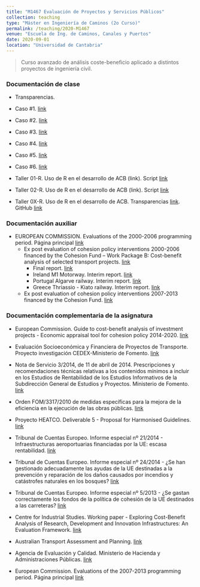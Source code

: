 ```yaml
---
title: "M1467 Evaluación de Proyectos y Servicios Públicos"
collection: teaching
type: "Máster en Ingeniería de Caminos (2o Curso)"
permalink: /teaching/2020-M1467
venue: "Escuela de Ing. de Caminos, Canales y Puertos"
date: 2020-09-01
location: "Universidad de Cantabria"
---
```


> Curso avanzado de análisis coste-beneficio aplicado a distintos proyectos de ingeniería civil.

### Documentación de clase

* Transparencias.

* Caso #1. [link](https://github.com/saul-torres/saul-torres.github.io/raw/master/files/epsp/EPSP%20-%20Caso_01.pdf)
* Caso #2. [link](https://github.com/saul-torres/saul-torres.github.io/raw/master/files/epsp/EPSP%20-%20Caso_02.pdf)
* Caso #3. [link](https://github.com/saul-torres/saul-torres.github.io/raw/master/files/epsp/EPSP%20-%20Caso_03.pdf)
* Caso #4. [link](https://github.com/saul-torres/saul-torres.github.io/raw/master/files/epsp/EPSP%20-%20Caso_04.pdf)
* Caso #5. [link](https://github.com/saul-torres/saul-torres.github.io/raw/master/files/epsp/EPSP%20-%20Caso_05.pdf)
* Caso #6. [link](https://github.com/saul-torres/saul-torres.github.io/raw/master/files/epsp/EPSP%20-%20Caso_06.pdf)

* Taller 01-R. Uso de R en el desarrollo de ACB (link). Script [link](https://github.com/saul-torres/Teaching/blob/master/CBA/EPSP%20-%20ACB-01.R)
* Taller 02-R. Uso de R en el desarrollo de ACB (link). Script [link](https://github.com/saul-torres/Teaching/blob/master/CBA/EPSP%20-%20ACB-02.R)
* Taller 0X-R. Uso de R en el desarrollo de ACB. Transparencias [link](https://github.com/saul-torres/Teaching/blob/master/CBA/EPSP_-_Taller_R.html). GitHub [link](https://github.com/saul-torres/Teaching/tree/master/CBA)


### Documentación auxiliar

* EUROPEAN COMMISSION. Evaluations of the 2000-2006 programming period. Página principal [link](http://ec.europa.eu/regional_policy/en/policy/evaluations/ec/2000-2006)
  * Ex post evaluation of cohesion policy interventions 2000-2006 financed by the Cohesion Fund – Work Package B: Cost-benefit analysis of selected transport projects. [link](http://ec.europa.eu/regional_policy/sources/docgener/evaluation/expost2006/wpb_en.htm)
    * Final report. [link](http://ec.europa.eu/regional_policy/sources/docgener/evaluation/pdf/expost2006/wpb_final_report.pdf)
    * Ireland M1 Motorway. Interim report. [link](http://ec.europa.eu/regional_policy/sources/docgener/evaluation/pdf/expost2006/wpb_cs6_ireland.pdf)
    * Portugal Algarve railway. Interim report. [link](http://ec.europa.eu/regional_policy/sources/docgener/evaluation/pdf/expost2006/wpb_cs3_portugal.pdf)
    * Greece Thriassio - Kiato railway. Interim report. [link](http://ec.europa.eu/regional_policy/sources/docgener/evaluation/pdf/expost2006/wpb_cs7_greece_thriassio.pdf)
  * Ex post evaluation of cohesion policy interventions 2007-2013 financed by the Cohesion Fund. [link](http://ec.europa.eu/regional_policy/en/policy/evaluations/ec/2007-2013/)
    
    
### Documentación complementaria de la asignatura

* European Commission. Guide to cost-benefit analysis of investment projects - Economic appraisal tool for cohesion policy 2014-2020. [link](http://bookshop.europa.eu/en/guide-to-cost-benefit-analysis-of-investment-projects-pbKN0213782/)
* Evaluación Socioeconómica y Financiera de Proyectos de Transporte. Proyecto investigación CEDEX-Ministerio de Fomento. [link](http://www.evaluaciondeproyectos.es/)
* Nota de Servicio 3/2014, de 11 de abril de 2014. Prescripciones y recomendaciones técnicas relativas a los contenidos mínimos a incluir en los Estudios de Rentabilidad de los Estudios Informativos de la Subdirección General de Estudios y Proyectos. Ministerio de Fomento. [link](http://www.fomento.gob.es/NR/rdonlyres/EA3AF06D-F881-469D-98A3-0988ACB58449/124518/NS_32014.pdf)
* Orden FOM/3317/2010 de medidas específicas para la mejora de la eficiencia en la ejecución de las obras públicas. [link](https://www.boe.es/boe/dias/2010/12/23/pdfs/BOE-A-2010-19708.pdf)
* Proyecto HEATCO. Deliverable 5 - Proposal for Harmonised Guidelines. [link](http://heatco.ier.uni-stuttgart.de/deliverables.html)   

* Tribunal de Cuentas Europeo. Informe especial nº 21/2014 - Infraestructuras aeroportuarias financiadas por la UE: escasa rentabilidad. [link](http://www.eca.europa.eu/es/Pages/DocItem.aspx?did=30441)
* Tribunal de Cuentas Europeo. Informe especial nº 24/2014 - ¿Se han gestionado adecuadamente las ayudas de la UE destinadas a la prevención y reparación de los daños causados por incendios y catástrofes naturales en los bosques? [link](http://www.eca.europa.eu/es/Pages/DocItem.aspx?did=31318)
* Tribunal de Cuentas Europeo. Informe especial nº 5/2013 - ¿Se gastan correctamente los fondos de la política de cohesión de la UE destinados a las carreteras? [link](http://www.eca.europa.eu/Lists/ECADocuments/SR13_05/SR13_05_ES.PDF)   

* Centre for Industrial Studies. Working paper - Exploring Cost-Benefit Analysis of Research, Development and Innovation Infrastructures: An Evaluation Framework. [link](http://www.csilmilano.com/docs/WP2016_01.pdf) 

* Australian Transport Assessment and Planning. [link](https://atap.gov.au/)

* Agencia de Evaluación y Calidad. Ministerio de Hacienda y Administraciones Públicas. [link](http://www.aeval.es/es/)   

* European Commission. Evaluations of the 2007-2013 programming period. Página principal [link](http://ec.europa.eu/regional_policy/en/policy/evaluations/ec/2007-2013/)   
